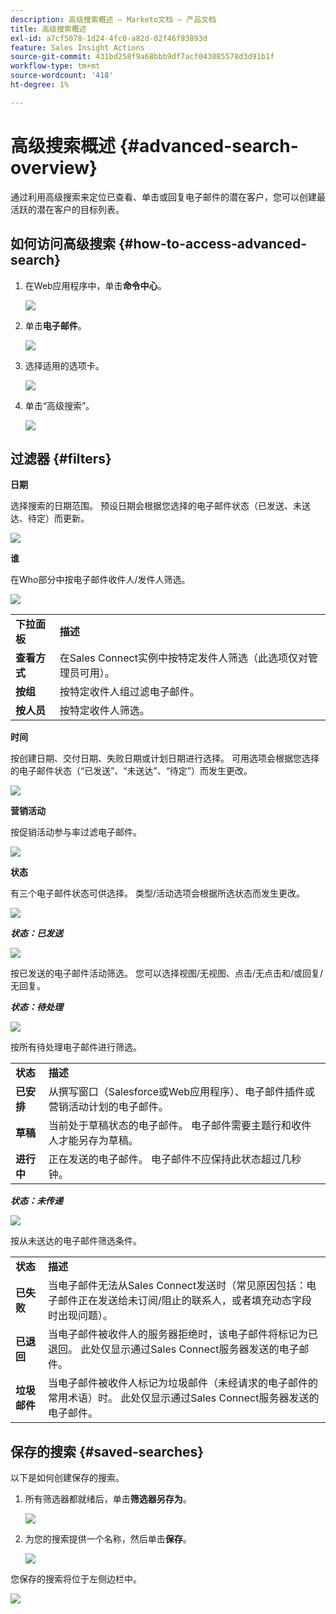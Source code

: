 ```yaml
---
description: 高级搜索概述 — Marketo文档 — 产品文档
title: 高级搜索概述
exl-id: a7cf5078-1d24-4fc0-a82d-02f46f93893d
feature: Sales Insight Actions
source-git-commit: 431bd258f9a68bbb9df7acf043085578d3d91b1f
workflow-type: tm+mt
source-wordcount: '418'
ht-degree: 1%

---
```


# 高级搜索概述 {#advanced-search-overview}

通过利用高级搜索来定位已查看、单击或回复电子邮件的潜在客户，您可以创建最活跃的潜在客户的目标列表。

## 如何访问高级搜索 {#how-to-access-advanced-search}

1. 在Web应用程序中，单击&#x200B;**命令中心**。

   ![](assets/advanced-search-overview-1.png)

1. 单击&#x200B;**电子邮件**。

   ![](assets/advanced-search-overview-2.png)

1. 选择适用的选项卡。

   ![](assets/advanced-search-overview-3.png)

1. 单击“高级搜索”。

   ![](assets/advanced-search-overview-4.png)

## 过滤器 {#filters}

**日期**

选择搜索的日期范围。 预设日期会根据您选择的电子邮件状态（已发送、未送达、待定）而更新。

![](assets/advanced-search-overview-5.png)

**谁**

在Who部分中按电子邮件收件人/发件人筛选。

![](assets/advanced-search-overview-6.png)

<table>
 <tr>
  <td><strong>下拉面板</strong></td>
  <td><strong>描述</strong></td>
 </tr>
 <tr>
  <td><strong>查看方式</strong></td>
  <td>在Sales Connect实例中按特定发件人筛选（此选项仅对管理员可用）。</td>
 </tr>
 <tr>
  <td><strong>按组</strong></td>
  <td>按特定收件人组过滤电子邮件。</td>
 </tr>
 <tr>
  <td><strong>按人员</strong></td>
  <td>按特定收件人筛选。</td>
 </tr>
</table>

**时间**

按创建日期、交付日期、失败日期或计划日期进行选择。 可用选项会根据您选择的电子邮件状态（“已发送”、“未送达”、“待定”）而发生更改。

![](assets/advanced-search-overview-7.png)

**营销活动**

按促销活动参与率过滤电子邮件。

![](assets/advanced-search-overview-8.png)

**状态**

有三个电子邮件状态可供选择。 类型/活动选项会根据所选状态而发生更改。

![](assets/advanced-search-overview-9.png)

_&#x200B;**状态：已发送**&#x200B;_

![](assets/advanced-search-overview-10.png)

按已发送的电子邮件活动筛选。 您可以选择视图/无视图、点击/无点击和/或回复/无回复。

_&#x200B;**状态：待处理**&#x200B;_

![](assets/advanced-search-overview-11.png)

按所有待处理电子邮件进行筛选。

<table>
 <tr>
  <td><strong>状态</strong></td>
  <td><strong>描述</strong></td>
 </tr>
 <tr>
  <td><strong>已安排</strong></td>
  <td>从撰写窗口（Salesforce或Web应用程序）、电子邮件插件或营销活动计划的电子邮件。</td>
 </tr>
 <tr>
  <td><strong>草稿</strong></td>
  <td>当前处于草稿状态的电子邮件。 电子邮件需要主题行和收件人才能另存为草稿。</td>
 </tr>
 <tr>
  <td><strong>进行中</strong></td>
  <td>正在发送的电子邮件。 电子邮件不应保持此状态超过几秒钟。</td>
 </tr>
</table>

_&#x200B;**状态：未传递**&#x200B;_

![](assets/advanced-search-overview-12.png)

按从未送达的电子邮件筛选条件。

<table>
 <tr>
  <td><strong>状态</strong></td>
  <td><strong>描述</strong></td>
 </tr>
 <tr>
  <td><strong>已失败</strong></td>
  <td>当电子邮件无法从Sales Connect发送时（常见原因包括：电子邮件正在发送给未订阅/阻止的联系人，或者填充动态字段时出现问题）。</td>
 </tr>
 <tr>
  <td><strong>已退回</strong></td>
  <td>当电子邮件被收件人的服务器拒绝时，该电子邮件将标记为已退回。 此处仅显示通过Sales Connect服务器发送的电子邮件。</td>
 </tr>
 <tr>
  <td><strong>垃圾邮件</strong></td>
  <td>当电子邮件被收件人标记为垃圾邮件（未经请求的电子邮件的常用术语）时。 此处仅显示通过Sales Connect服务器发送的电子邮件。</td>
 </tr>
</table>

## 保存的搜索 {#saved-searches}

以下是如何创建保存的搜索。

1. 所有筛选器都就绪后，单击&#x200B;**筛选器另存为**。

   ![](assets/advanced-search-overview-13.png)

1. 为您的搜索提供一个名称，然后单击&#x200B;**保存**。

   ![](assets/advanced-search-overview-14.png)

您保存的搜索将位于左侧边栏中。

![](assets/advanced-search-overview-15.png)
